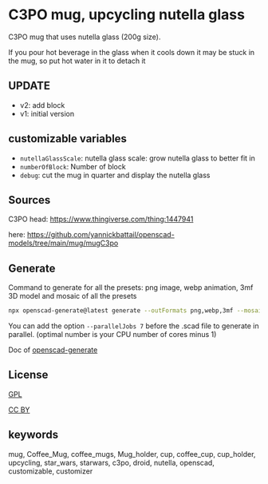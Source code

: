 # C3PO mug, upcycling nutella glass

C3PO mug that uses nutella glass (200g size).

If you pour hot beverage in the glass when it cools down it may be stuck in the mug, so put hot water in it to detach it

## UPDATE

- v2: add block
- v1: initial version

## customizable variables

- `nutellaGlassScale`: nutella glass scale: grow nutella glass to better fit in
- `numberOfBlock`: Number of block
- `debug`: cut the mug in quarter and display the nutella glass

## Sources

C3PO head: https://www.thingiverse.com/thing:1447941

here: https://github.com/yannickbattail/openscad-models/tree/main/mug/mugC3po

## Generate

Command to generate for all the presets: png image, webp animation, 3mf 3D model and mosaic of all the presets

```bash
npx openscad-generate@latest generate --outFormats png,webp,3mf --mosaicFormat 2,1 --configFile ../globalConfig.yaml ./mugC3po.scad
```

You can add the option `--parallelJobs 7` before the .scad file to generate in parallel. (optimal number is your CPU number of cores minus 1)

Doc of [openscad-generate](https://github.com/yannickbattail/openscad-generate)

## License

[GPL](https://www.gnu.org/licenses/gpl-3.0.html)

[CC BY](https://creativecommons.org/licenses/by/4.0/)

## keywords

mug, Coffee_Mug, coffee_mugs, Mug_holder, cup, coffee_cup, cup_holder, upcycling, star_wars, starwars, c3po, droid, nutella, openscad, customizable, customizer
